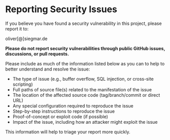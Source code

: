 # Reporting Security Issues

If you believe you have found a security vulnerability in this project, please report it to:

oliver[@]siegmar.de

**Please do not report security vulnerabilities through public GitHub issues, discussions, or pull requests.**

Please include as much of the information listed below as you can to help to better understand and resolve the issue:

* The type of issue (e.g., buffer overflow, SQL injection, or cross-site scripting)
* Full paths of source file(s) related to the manifestation of the issue
* The location of the affected source code (tag/branch/commit or direct URL)
* Any special configuration required to reproduce the issue
* Step-by-step instructions to reproduce the issue
* Proof-of-concept or exploit code (if possible)
* Impact of the issue, including how an attacker might exploit the issue

This information will help to triage your report more quickly.
